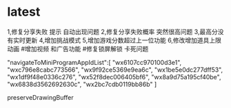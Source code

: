 # latest
1,修复分享失败 提示 自动出现问题
2,修复分享失败概率 突然很高问题
3,最高分没有实时更新
4,增加挑战模式
5,增加游戏分数超过上一位功能
6,修改增加道具上限动画
#增加视频 和广告功能
#修复锁屏解锁 卡死问题

 "navigateToMiniProgramAppIdList":[
      "wx6107cc970100d3e1",
      "wxc796e8cabc773566",
      "wx9f92ce5369e9ea6c",
      "wx1be5e0dc277dff53",
      "wx1df9f48e0336c276",
      "wx52f8dec006405bf6",
      "wx8a9d75a195cf40be",
      "wx6838d3562692630c",
      "wx2bc7cdb0119bb86b"
    ]

preserveDrawingBuffer
